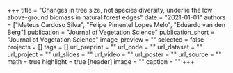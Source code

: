 +++
title = "Changes in tree size, not species diversity, underlie the low above-ground biomass in natural forest edges"
date = "2021-01-01"
authors = ["Mateus Cardoso Silva", "Felipe Pimentel Lopes Melo", "Eduardo van den Berg"]
publication = "Journal of Vegetation Science"
publication_short = "Journal of Vegetation Science"
image_preview = ""
selected = false
projects = []
tags = []
url_preprint = ""
url_code = ""
url_dataset = ""
url_project = ""
url_slides = ""
url_video = ""
url_poster = ""
url_source = ""
math = true
highlight = true
[header]
image = ""
caption = ""
+++
